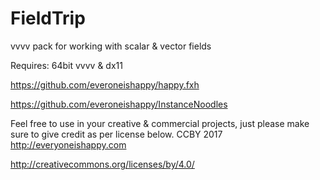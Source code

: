 # FieldTrip
vvvv pack for working with scalar &amp; vector fields

Requires: 
64bit vvvv & dx11

https://github.com/everoneishappy/happy.fxh

https://github.com/everoneishappy/InstanceNoodles


Feel free to use in your creative & commercial projects, just please make sure to give credit as per license below.
CCBY 2017 http://everyoneishappy.com

http://creativecommons.org/licenses/by/4.0/
